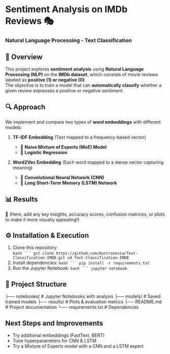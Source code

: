 # Sentiment Analysis on IMDb Reviews 🎭  
### **Natural Language Processing - Text Classification**

## 📌 Overview  
This project explores **sentiment analysis** using **Natural Language Processing (NLP)** on the **IMDb dataset**, which consists of movie reviews labeled as **positive (1) or negative (0)**.  
The objective is to train a model that can **automatically classify** whether a given review expresses a positive or negative sentiment.  

## 🔍 **Approach**  
We implement and compare two types of **word embeddings** with different models:  

1. **TF-IDF Embedding** (Text mapped to a frequency-based vector)  
   - 📌 **Naive Mixture of Experts (MoE) Model**  
   - 📌 **Logistic Regression**  

2. **Word2Vec Embedding** (Each word mapped to a dense vector capturing meaning)  
   - 🧠 **Convolutional Neural Network (CNN)**  
   - 🔄 **Long Short-Term Memory (LSTM) Network**  

## 📊 **Results**  
🚀 (Here, add any key insights, accuracy scores, confusion matrices, or plots to make it more visually appealing!)  

## ⚙️ **Installation & Execution**  
1. Clone this repository:  
   ````bash ```
   git clone https://github.com/Austronesia/Text-Classification-IMDB.git
   cd Text-Classification-IMDB````
2. Install dependencies:
   ````bash ```
   pip install -r requirements.txt````
3. Run the Jupyter Notebook:
   ````bash ```
   jupyter notebook````

## 📁 Project Structure
├── notebooks/                # Jupyter Notebooks with analysis
├── models/                   # Saved trained models
├── results/                  # Plots & evaluation metrics
├── README.md                 # Project documentation
└── requirements.txt          # Dependencies

## Next Steps and Improvements
- Try additional embeddings (FastText, BERT)
- Tune hyperparameters for CNN & LSTM
- Try a Mixture of Experts model with a CNN and a LSTM expert

